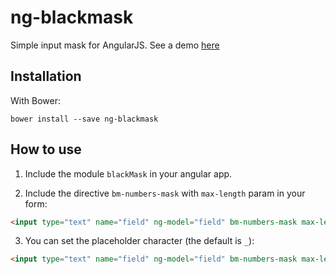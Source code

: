 ng-blackmask
============

Simple input mask for AngularJS. See a demo [here](http://shteinikov.com/p/ng-blackmask/demo/)

Installation
------------

With Bower:

```
bower install --save ng-blackmask
```

How to use
----------

1. Include the module ```blackMask``` in your angular app.

2. Include the directive ```bm-numbers-mask``` with ```max-length``` param in your form:

```html
<input type="text" name="field" ng-model="field" bm-numbers-mask max-length="9">
```

3. You can set the placeholder character (the default is ```_```):

```html
<input type="text" name="field" ng-model="field" bm-numbers-mask max-length="9" placeholder="*">
```
